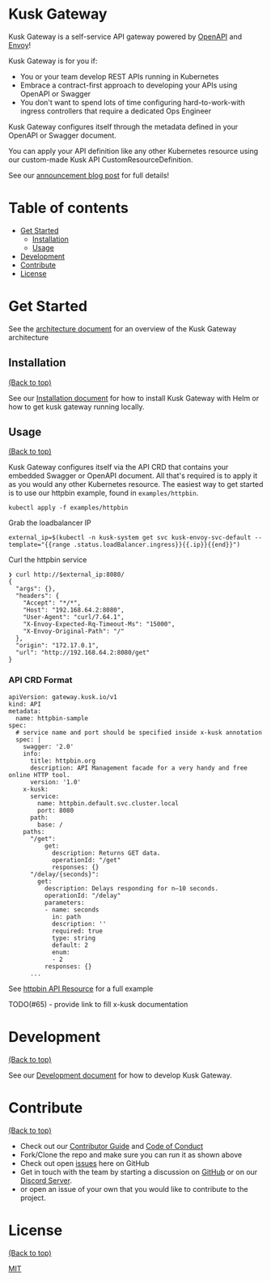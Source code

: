 <!-- Add banner here -->

# Kusk Gateway

<!-- Add buttons here -->

Kusk Gateway is a self-service API gateway powered by [OpenAPI](https://www.openapis.org/) and [Envoy](https://www.envoyproxy.io/)!

Kusk Gateway is for you if:
- You or your team develop REST APIs running in Kubernetes
- Embrace a contract-first approach to developing your APIs using OpenAPI or Swagger
- You don't want to spend lots of time configuring hard-to-work-with ingress controllers that require a dedicated Ops Engineer

Kusk Gateway configures itself through the metadata defined in your OpenAPI or Swagger document.

You can apply your API definition like any other Kubernetes resource using our custom-made Kusk API CustomResourceDefinition.

See our [announcement blog post](...) for full details!

# Table of contents
- [Get Started](#get-started)
  - [Installation](#installation)
  - [Usage](#usage)
- [Development](#development)
- [Contribute](#contribute)
- [License](#license)

# Get Started

See the [architecture document](docs/arch.md) for an overview of the Kusk Gateway architecture

## Installation
[(Back to top)](#table-of-contents)

See our [Installation document](https://kubeshop.github.io/kusk-gateway/installation/) for how to install Kusk Gateway with Helm or how to get kusk gateway running locally.

## Usage
[(Back to top)](#table-of-contents)

Kusk Gateway configures itself via the API CRD that contains your embedded Swagger or OpenAPI document.
All that's required is to apply it as you would any other Kubernetes resource. The easiest way to get started is to use our httpbin example, found in
`examples/httpbin`.

`kubectl apply -f examples/httpbin`

Grab the loadbalancer IP

`external_ip=$(kubectl -n kusk-system get svc kusk-envoy-svc-default --template="{{range .status.loadBalancer.ingress}}{{.ip}}{{end}}")`

Curl the httpbin service
```
❯ curl http://$external_ip:8080/
{
  "args": {},
  "headers": {
    "Accept": "*/*",
    "Host": "192.168.64.2:8080",
    "User-Agent": "curl/7.64.1",
    "X-Envoy-Expected-Rq-Timeout-Ms": "15000",
    "X-Envoy-Original-Path": "/"
  },
  "origin": "172.17.0.1",
  "url": "http://192.168.64.2:8080/get"
}
```

### API CRD Format
```
apiVersion: gateway.kusk.io/v1
kind: API
metadata:
  name: httpbin-sample
spec:
  # service name and port should be specified inside x-kusk annotation
  spec: |
    swagger: '2.0'
    info:
      title: httpbin.org
      description: API Management facade for a very handy and free online HTTP tool.
      version: '1.0'
    x-kusk:
      service:
        name: httpbin.default.svc.cluster.local
        port: 8080
      path:
        base: /
    paths:
      "/get":
          get:
            description: Returns GET data.
            operationId: "/get"
            responses: {}
      "/delay/{seconds}":
        get:
          description: Delays responding for n–10 seconds.
          operationId: "/delay"
          parameters:
          - name: seconds
            in: path
            description: ''
            required: true
            type: string
            default: 2
            enum:
            - 2
          responses: {}
      ...
```

See [httpbin API Resource](examples/httpbin/httpbin_v1_api.yaml) for a full example


TODO(#65) - provide link to fill x-kusk documentation

# Development
[(Back to top)](#table-of-contents)

See our [Development document](https://kubeshop.github.io/kusk-gateway/development/) for how to develop Kusk Gateway.

# Contribute
[(Back to top)](#table-of-contents)

- Check out our [Contributor Guide](https://github.com/kubeshop/.github/blob/main/CONTRIBUTING.md) and
  [Code of Conduct](https://github.com/kubeshop/.github/blob/main/CODE_OF_CONDUCT.md)
- Fork/Clone the repo and make sure you can run it as shown above
- Check out open [issues](https://github.com/kubeshop/kusk-gateway/issues) here on GitHub
- Get in touch with the team by starting a discussion on [GitHub](https://github.com/kubeshop/kusk-gateway/discussions) or on our [Discord Server](https://discord.gg/uNuhy6GDyn).
- or open an issue of your own that you would like to contribute to the project.

# License
[(Back to top)](#table-of-contents)

[MIT](https://mit-license.org/)

